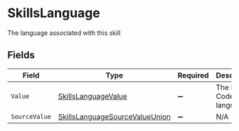 # SkillsLanguage

The language associated with this skill


## Fields

| Field                                                                                       | Type                                                                                        | Required                                                                                    | Description                                                                                 | Example                                                                                     |
| ------------------------------------------------------------------------------------------- | ------------------------------------------------------------------------------------------- | ------------------------------------------------------------------------------------------- | ------------------------------------------------------------------------------------------- | ------------------------------------------------------------------------------------------- |
| `Value`                                                                                     | [SkillsLanguageValue](../../Models/Components/SkillsLanguageValue.md)                       | :heavy_minus_sign:                                                                          | The Locale Code of the language                                                             | en_GB                                                                                       |
| `SourceValue`                                                                               | [SkillsLanguageSourceValueUnion](../../Models/Components/SkillsLanguageSourceValueUnion.md) | :heavy_minus_sign:                                                                          | N/A                                                                                         |                                                                                             |